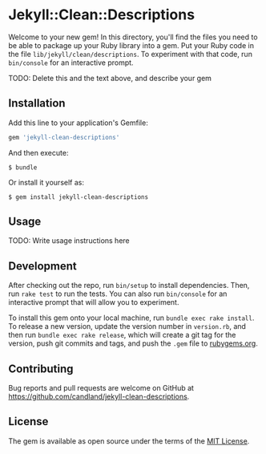 # Jekyll::Clean::Descriptions

Welcome to your new gem! In this directory, you'll find the files you need to be able to package up your Ruby library into a gem. Put your Ruby code in the file `lib/jekyll/clean/descriptions`. To experiment with that code, run `bin/console` for an interactive prompt.

TODO: Delete this and the text above, and describe your gem

## Installation

Add this line to your application's Gemfile:

```ruby
gem 'jekyll-clean-descriptions'
```

And then execute:

    $ bundle

Or install it yourself as:

    $ gem install jekyll-clean-descriptions

## Usage

TODO: Write usage instructions here

## Development

After checking out the repo, run `bin/setup` to install dependencies. Then, run `rake test` to run the tests. You can also run `bin/console` for an interactive prompt that will allow you to experiment.

To install this gem onto your local machine, run `bundle exec rake install`. To release a new version, update the version number in `version.rb`, and then run `bundle exec rake release`, which will create a git tag for the version, push git commits and tags, and push the `.gem` file to [rubygems.org](https://rubygems.org).

## Contributing

Bug reports and pull requests are welcome on GitHub at https://github.com/candland/jekyll-clean-descriptions.

## License

The gem is available as open source under the terms of the [MIT License](https://opensource.org/licenses/MIT).
